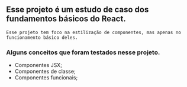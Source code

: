 ## Esse projeto é um estudo de caso dos fundamentos básicos do React.
 `Esse projeto tem foco na estilização de componentes, mas apenas no funcionamento básico deles.`

### Alguns conceitos que foram testados nesse projeto.
 - Componentes JSX;
 - Componentes de classe;
 - Componentes funcionais;



